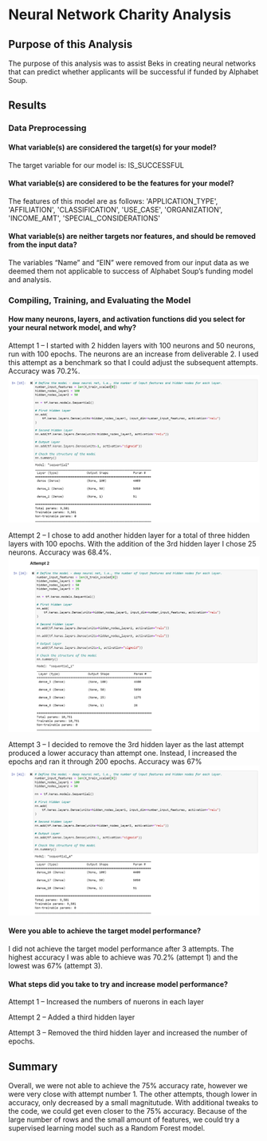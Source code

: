 # Neural Network Charity Analysis

## Purpose of this Analysis

The purpose of this analysis was to assist Beks in creating neural networks that can predict whether applicants will be successful if funded by Alphabet Soup.

## Results

### Data Preprocessing

#### What variable(s) are considered the target(s) for your model?

The target variable for our model is: IS_SUCCESSFUL

#### What variable(s) are considered to be the features for your model?

The features of this model are as follows:
'APPLICATION_TYPE',
 'AFFILIATION',
 'CLASSIFICATION',
 'USE_CASE',
 'ORGANIZATION',
 'INCOME_AMT',
 'SPECIAL_CONSIDERATIONS'

#### What variable(s) are neither targets nor features, and should be removed from the input data?

The variables “Name” and “EIN” were removed from our input data as we deemed them not applicable to success of Alphabet Soup’s funding model and analysis.

### Compiling, Training, and Evaluating the Model

#### How many neurons, layers, and activation functions did you select for your neural network model, and why?

Attempt 1 – I started with 2 hidden layers with 100 neurons and 50 neurons, run with 100 epochs. The neurons are an increase from deliverable 2. I used this attempt as a benchmark so that I could adjust the subsequent attempts. Accuracy was 70.2%.
![Alt Text](https://github.com/lauren1478/Neural_Network_Charity_Analysis/blob/main/Supporting%20PNGs/Attempt%201.png)

Attempt 2 – I chose to add another hidden layer for a total of three hidden layers with 100 epochs. With the addition of the 3rd hidden layer I chose 25 neurons. Accuracy was 68.4%.
![Alt Text](https://github.com/lauren1478/Neural_Network_Charity_Analysis/blob/main/Supporting%20PNGs/Attempt%202.png)

Attempt 3 – I decided to remove the 3rd hidden layer as the last attempt produced a lower accuracy than attempt one. Instead, I increased the epochs and ran it through 200 epochs. Accuracy was 67%
![Alt Text](https://github.com/lauren1478/Neural_Network_Charity_Analysis/blob/main/Supporting%20PNGs/Attempt%203.png)

#### Were you able to achieve the target model performance?

I did not achieve the target model performance after 3 attempts. The highest accuracy I was able to achieve was 70.2% (attempt 1) and the lowest was 67% (attempt 3).

#### What steps did you take to try and increase model performance?

Attempt 1 – Increased the numbers of nuerons in each layer

Attempt 2 – Added a third hidden layer 

Attempt 3 – Removed the third hidden layer and increased the number of epochs.

## Summary

Overall, we were not able to achieve the 75% accuracy rate, however we were very close with attempt number 1. The other attempts, though lower in accuracy, only decreased by a small magnitutude. With additional tweaks to the code, we could get even closer to the 75% accuracy. Because of the large number of rows and the small amount of features, we could try a supervised learning model such as a Random Forest model.
